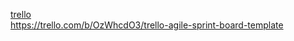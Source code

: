 [trello](https://trello.com/b/OzWhcdO3/trello-agile-sprint-board-template) <br>
https://trello.com/b/OzWhcdO3/trello-agile-sprint-board-template
